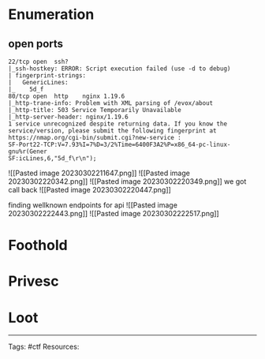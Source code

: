 # Enumeration 

## open ports
```
22/tcp open  ssh?                                                                                             
|_ssh-hostkey: ERROR: Script execution failed (use -d to debug)                                               
| fingerprint-strings:                                                                                        
|   GenericLines:                                                                                             
|_    5d_f                                                                                                    
80/tcp open  http    nginx 1.19.6
|_http-trane-info: Problem with XML parsing of /evox/about
|_http-title: 503 Service Temporarily Unavailable
|_http-server-header: nginx/1.19.6
1 service unrecognized despite returning data. If you know the service/version, please submit the following fingerprint at https://nmap.org/cgi-bin/submit.cgi?new-service :
SF-Port22-TCP:V=7.93%I=7%D=3/2%Time=6400F3A2%P=x86_64-pc-linux-gnu%r(Gener
SF:icLines,6,"5d_f\r\n");

```
![[Pasted image 20230302211647.png]]
![[Pasted image 20230302220342.png]]
![[Pasted image 20230302220349.png]]
we got call back
![[Pasted image 20230302220447.png]]

finding wellknown endpoints for api
![[Pasted image 20230302222443.png]]
![[Pasted image 20230302222517.png]]


# Foothold 



# Privesc 
# Loot



---
Tags: #ctf
Resources: 